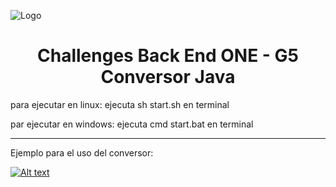 
![Logo](https://i.imgur.com/Bz0yTs5.jpg)
<h1 align="center"> Challenges Back End ONE - G5 Conversor Java</h1>
para ejecutar en linux: 
ejecuta sh start.sh en terminal

par ejecutar en windows:
ejecuta cmd start.bat en terminal
<hr></hr>

Ejemplo para el uso del conversor:

[![Alt text](https://img.youtube.com/vi/eHazo_8OlEA/0.jpg)](https://www.youtube.com/watch?v=eHazo_8OlEA)


